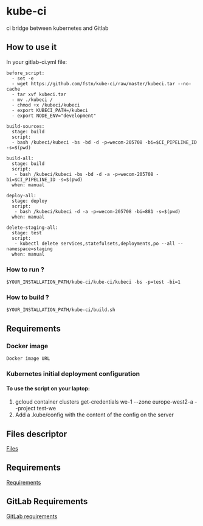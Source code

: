 # kube-ci
ci bridge between kubernetes and Gitlab

## How to use it

In your gitlab-ci.yml file:
```
before_script:
  - set -e
  - wget https://github.com/fstn/kube-ci/raw/master/kubeci.tar --no-cache
  - tar xvf kubeci.tar
  - mv ./kubeci /
  - chmod +x /kubeci/kubeci
  - export KUBECI_PATH=/kubeci
  - export NODE_ENV="development"
  
build-sources:
  stage: build
  script:
  - bash /kubeci/kubeci -bs -bd -d -p=wecom-205708 -bi=$CI_PIPELINE_ID -s=$(pwd)

build-all:
  stage: build
  script:
   - bash /kubeci/kubeci -bs -bd -d -a -p=wecom-205708 -bi=$CI_PIPELINE_ID -s=$(pwd)
  when: manual

deploy-all:
  stage: deploy
  script:
   - bash /kubeci/kubeci -d -a -p=wecom-205708 -bi=881 -s=$(pwd)
  when: manual

delete-staging-all:
  stage: test
  script:
   - kubectl delete services,statefulsets,deployments,po --all --namespace=staging
  when: manual
```

### How to run ?
```
$YOUR_INSTALLATION_PATH/kube-ci/kube-ci/kubeci -bs -p=test -bi=1
```

### How to build ?
```
$YOUR_INSTALLATION_PATH/kube-ci/build.sh
```

## Requirements

### Docker image
   
    Docker image URL
   
    
### Kubernetes initial deployment configuration

#### To use the script on your laptop:
1) gcloud container clusters get-credentials we-1 --zone europe-west2-a --project test-we
2) Add a .kube/config with the content of the config on the server


## Files descriptor
[Files](FILES.MD)

## Requirements
[Requirements](REQUIREMENTS.MD)

## GitLab Requirements
[GitLab requirements](GITLAB.MD)